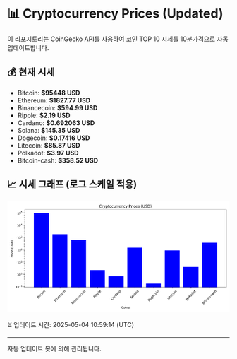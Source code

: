 
# 📊 Cryptocurrency Prices (Updated)

이 리포지토리는 CoinGecko API를 사용하여 코인 TOP 10 시세를 10분가격으로 자동 업데이트합니다.

## 💰 현재 시세
- Bitcoin: **$95448 USD**
- Ethereum: **$1827.77 USD**
- Binancecoin: **$594.99 USD**
- Ripple: **$2.19 USD**
- Cardano: **$0.692063 USD**
- Solana: **$145.35 USD**
- Dogecoin: **$0.17416 USD**
- Litecoin: **$85.87 USD**
- Polkadot: **$3.97 USD**
- Bitcoin-cash: **$358.52 USD**

## 📈 시세 그래프 (로그 스케일 적용)
![Crypto Prices](crypto_prices.png)

⏳ 업데이트 시간: 2025-05-04 10:59:14 (UTC)

---
자동 업데이트 봇에 의해 관리됩니다.
